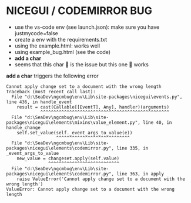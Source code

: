 # NICEGUI / CODEMIRROR BUG

- use the vs-code env (see launch.json): make sure you have justmycode=false
- create a env with the requirements.txt
- using the example.html: works well
- using example_bug.html (see the code)
- **add a char**
- seems that this char 🔄 is the issue but this one 💾 works

**add a char** triggers the following error

```
Cannot apply change set to a document with the wrong length
Traceback (most recent call last):
  File "d:\SeaDev\ngcmbug\env\Lib\site-packages\nicegui\events.py", line 436, in handle_event
    result = cast(Callable[[EventT], Any], handler)(arguments)
             ^^^^^^^^^^^^^^^^^^^^^^^^^^^^^^^^^^^^^^^^^^^^^^^^^
  File "d:\SeaDev\ngcmbug\env\Lib\site-packages\nicegui\elements\mixins\value_element.py", line 40, in handle_change
    self.set_value(self._event_args_to_value(e))
                   ^^^^^^^^^^^^^^^^^^^^^^^^^^^^
  File "d:\SeaDev\ngcmbug\env\Lib\site-packages\nicegui\elements\codemirror.py", line 335, in _event_args_to_value
    new_value = changeset.apply(self.value)
                ^^^^^^^^^^^^^^^^^^^^^^^^^^^
  File "d:\SeaDev\ngcmbug\env\Lib\site-packages\nicegui\elements\codemirror.py", line 363, in apply
    raise ValueError('Cannot apply change set to a document with the wrong length')
ValueError: Cannot apply change set to a document with the wrong length
```